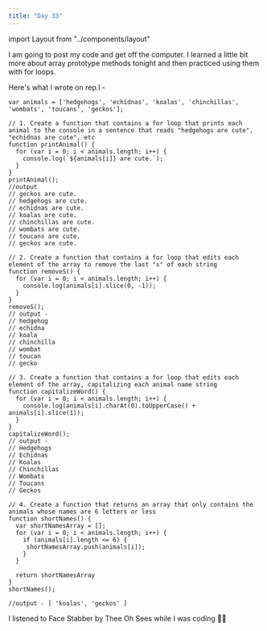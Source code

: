 ```yaml
---
title: "Day 33"
---
```

import Layout from "../components/layout"

<Layout>

I am going to post my code and get off the computer. I learned a little bit more about array prototype methods tonight and then practiced using them with for loops.

Here's what I wrote on rep.l -

```JS
var animals = ['hedgehogs', 'echidnas', 'koalas', 'chinchillas', 'wombats', 'toucans', 'geckos'];

// 1. Create a function that contains a for loop that prints each animal to the console in a sentence that reads "hedgehogs are cute", "echidnas are cute", etc
function printAnimal() {
  for (var i = 0; i < animals.length; i++) {
    console.log(`${animals[i]} are cute.`);
  }
}
printAnimal();
//output
// geckos are cute.
// hedgehogs are cute.
// echidnas are cute.
// koalas are cute.
// chinchillas are cute.
// wombats are cute.
// toucans are cute.
// geckos are cute.

// 2. Create a function that contains a for loop that edits each element of the array to remove the last "s" of each string
function removeS() {
  for (var i = 0; i < animals.length; i++) {
    console.log(animals[i].slice(0, -1));
  }
}
removeS();
// output -
// hedgehog
// echidna
// koala
// chinchilla
// wombat
// toucan
// gecko

// 3. Create a function that contains a for loop that edits each element of the array, capitalizing each animal name string
function capitalizeWord() {
  for (var i = 0; i < animals.length; i++) {
    console.log(animals[i].charAt(0).toUpperCase() + animals[i].slice(1));
  }
}
capitalizeWord();
// output -
// Hedgehogs
// Echidnas
// Koalas
// Chinchillas
// Wombats
// Toucans
// Geckos

// 4. Create a function that returns an array that only contains the animals whose names are 6 letters or less
function shortNames() {
  var shortNamesArray = [];
  for (var i = 0; i < animals.length; i++) {  
    if (animals[i].length <= 6) {
     shortNamesArray.push(animals[i]);
    }
  }

  return shortNamesArray
}
shortNames();

//output - [ 'koalas', 'geckos' ]
```

I listened to Face Stabber by Thee Oh Sees while I was coding 👍🏼

</Layout>
